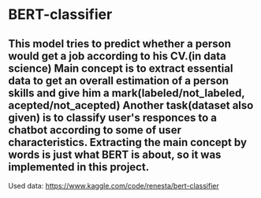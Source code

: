 # BERT-classifier

This model tries to predict whether a person would get a job according to his CV.(in data science)
Main concept is to extract essential data to get an overall estimation of a person skills and give him a mark(labeled/not_labeled, acepted/not_acepted)
Another task(dataset also given) is to classify user's responces to a chatbot according to some of user characteristics.
Extracting the main concept by words is just what BERT is about, so it was implemented in this project.
--------
Used data: https://www.kaggle.com/code/renesta/bert-classifier
